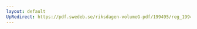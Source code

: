 ```yaml
---
layout: default
UpRedirect: https://pdf.swedeb.se/riksdagen-volumeG-pdf/199495/reg_199495/reg_199495_0089.pdf
---
```


